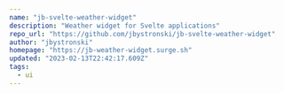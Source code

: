 ```yaml
---
name: "jb-svelte-weather-widget"
description: "Weather widget for Svelte applications"
repo_url: "https://github.com/jbystronski/jb-svelte-weather-widget"
author: "jbystronski"
homepage: "https://jb-weather-widget.surge.sh"
updated: "2023-02-13T22:42:17.609Z"
tags: 
  - ui
---
```


